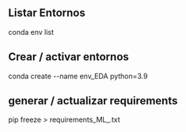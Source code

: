 ## Listar Entornos
conda env list

## Crear / activar  entornos
conda create --name env_EDA python=3.9

## generar / actualizar requirements
pip freeze > requirements_ML_.txt